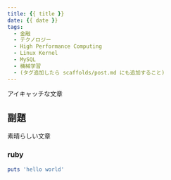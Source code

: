 ```yaml
---
title: {{ title }}
date: {{ date }}
tags:
  - 金融
  - テクノロジー
  - High Performance Computing
  - Linux Kernel
  - MySQL
  - 機械学習
  - (タグ追加したら scaffolds/post.md にも追加すること)
---
```


アイキャッチな文章

<!-- more -->

<!-- toc -->

## 副題

素晴らしい文章

### ruby

```ruby タイトル何でも書ける.rb
puts 'hello world'
```
